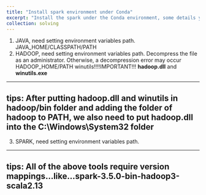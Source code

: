 ```yaml
---
title: "Install spark environment under Conda"
excerpt: "Install the spark under the Conda environment, some details you may loss... <br/><img src='/images/spark.png' width='500' height='300'>"
collection: solving
---
```


1. JAVA, need setting environment variables path.
   JAVA_HOME/CLASSPATH/PATH
2. HADOOP, need setting environment variables path. Decompress the file as an administrator. Otherwise, a decompression error may occur
   HADOOP_HOME/PATH
   winutils!!!!IMPORTANT!!! **hadoop.dll** and **winutils.exe**
   
---  
tips: After putting hadoop.dll and winutils in hadoop/bin folder and adding the folder of hadoop to PATH, 
we also need to put hadoop.dll into the C:\Windows\System32 folder
---

3. SPARK, need setting environment variables path.
   
---
tips: All of the above tools require version mappings...like...spark-3.5.0-bin-hadoop3-scala2.13
---

    
